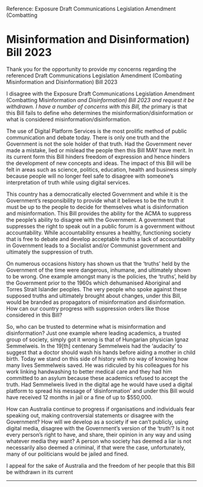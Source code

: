 Reference: Exposure Draft Communications Legislation Amendment (Combatting
# Misinformation and Disinformation) Bill 2023

Thank you for the opportunity to provide my concerns regarding the referenced Draft Communications
Legislation Amendment (Combating Misinformation and Disinformation) Bill 2023

I disagree with the Exposure Draft Communications Legislation Amendment (Combatting Misinformation
_and Disinformation) Bill 2023 and request it be withdrawn. I have a number of concerns with this Bill, the_
primary is that this Bill fails to define who determines the misinformation/disinformation or what is
considered misinformation/disinformation.

The use of Digital Platform Services is the most prolific method of public communication and debate
today. There is only one truth and the Government is not the sole holder of that truth. Had the
Government never made a mistake, lied or mislead the people then this Bill MAY have merit. In its
current form this Bill hinders freedom of expression and hence hinders the development of new
concepts and ideas. The impact of this Bill will be felt in areas such as science, politics, education, health
and business simply because people will no longer feel safe to disagree with someone’s interpretation of
truth while using digital services.

This country has a democratically elected Government and while it is the Government’s responsibility to
provide what it believes to be the truth it must be up to the people to decide for themselves what is
disinformation and misinformation. This Bill provides the ability for the ACMA to suppress the people’s
ability to disagree with the Government. A government that suppresses the right to speak out in a public
forum is a government without accountability. While accountability ensures a healthy, functioning
society that is free to debate and develop acceptable truths a lack of accountability in Government leads
to a Socialist and/or Communist government and ultimately the suppression of truth.

On numerous occasions history has shown us that the ‘truths’ held by the Government of the time were
dangerous, inhumane, and ultimately shown to be wrong. One example amongst many is the policies,
the ‘truths’, held by the Government prior to the 1960s which dehumanised Aboriginal and Torres Strait
Islander peoples. The very people who spoke against these supposed truths and ultimately brought
about changes, under this Bill, would be branded as propagators of misinformation and disinformation.
How can our country progress with suppression orders like those considered in this Bill?

So, who can be trusted to determine what is misinformation and disinformation? Just one example
where leading academics, a trusted group of society, simply got it wrong is that of Hungarian physician
Ignaz Semmelweis. In the 19[th] centenary Semmelweis had the ‘audacity’ to suggest that a doctor should
wash his hands before aiding a mother in child birth. Today we stand on this side of history with no way
of knowing how many lives Semmelweis saved. He was ridiculed by his colleagues for his work linking
handwashing to better medical care and they had him committed to an asylum because these academics
refused to accept the truth. Had Semmelweis lived in the digital age he would have used a digital
platform to spread his message of ‘disinformation’ and under this Bill would have received 12 months in
jail or a fine of up to $550,000.

How can Australia continue to progress if organisations and individuals fear speaking out, making
controversial statements or disagree with the Government? How will we develop as a society if we can’t
publicly, using digital media, disagree with the Government’s version of the ‘truth’? Is it not every
person’s right to have, and share, their opinion in any way and using whatever media they want? A
person who society has deemed a liar is not necessarily also deemed a criminal, if that were the case,
unfortunately, many of our politicians would be jailed and fined.

I appeal for the sake of Australia and the freedom of her people that this Bill be withdrawn in its current


-----

